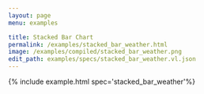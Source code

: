 ```yaml
---
layout: page
menu: examples

title: Stacked Bar Chart
permalink: /examples/stacked_bar_weather.html
image: /examples/compiled/stacked_bar_weather.png
edit_path: examples/specs/stacked_bar_weather.vl.json
---
```




{% include example.html spec='stacked_bar_weather'%}
